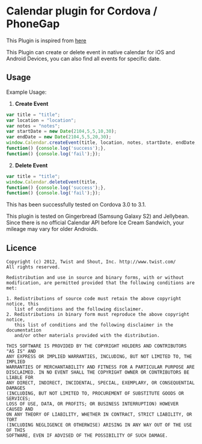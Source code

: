 Calendar plugin for Cordova / PhoneGap
======================================================

This Plugin is inspired from [here](https://github.com/EddyVerbruggen/Calendar-PhoneGap-Plugin)

This Plugin can create or delete event in native calendar for iOS and Android Devices, you can also find all events for specific date.

## Usage

Example Usage: 

1. **Create Event**

```js
var title = "title";
var location = "location";
var notes = "notes";
var startDate = new Date(2104,5,5,10,30);
var endDate = new Date(2104,5,5,20,30);
window.Calendar.createEvent(title, location, notes, startDate, endDate, 
function() {console.log('success');}, 
function() {console.log('fail');});
```
2. **Delete Event**

```js
var title = "title";
window.Calendar.deleteEvent(title,
function() {console.log('success');}, 
function() {console.log('fail');});
```

This has been successfully tested on Cordova 3.0 to 3.1.

This plugin is tested on Gingerbread (Samsung Galaxy S2) and Jellybean. Since there is no official Calendar API before Ice Cream Sandwich, your mileage may vary for older Androids.


## Licence ##

```
Copyright (c) 2012, Twist and Shout, Inc. http://www.twist.com/
All rights reserved.

Redistribution and use in source and binary forms, with or without
modification, are permitted provided that the following conditions are met: 

1. Redistributions of source code must retain the above copyright notice, this
   list of conditions and the following disclaimer. 
2. Redistributions in binary form must reproduce the above copyright notice,
   this list of conditions and the following disclaimer in the documentation
   and/or other materials provided with the distribution. 

THIS SOFTWARE IS PROVIDED BY THE COPYRIGHT HOLDERS AND CONTRIBUTORS "AS IS" AND
ANY EXPRESS OR IMPLIED WARRANTIES, INCLUDING, BUT NOT LIMITED TO, THE IMPLIED
WARRANTIES OF MERCHANTABILITY AND FITNESS FOR A PARTICULAR PURPOSE ARE
DISCLAIMED. IN NO EVENT SHALL THE COPYRIGHT OWNER OR CONTRIBUTORS BE LIABLE FOR
ANY DIRECT, INDIRECT, INCIDENTAL, SPECIAL, EXEMPLARY, OR CONSEQUENTIAL DAMAGES
(INCLUDING, BUT NOT LIMITED TO, PROCUREMENT OF SUBSTITUTE GOODS OR SERVICES;
LOSS OF USE, DATA, OR PROFITS; OR BUSINESS INTERRUPTION) HOWEVER CAUSED AND
ON ANY THEORY OF LIABILITY, WHETHER IN CONTRACT, STRICT LIABILITY, OR TORT
(INCLUDING NEGLIGENCE OR OTHERWISE) ARISING IN ANY WAY OUT OF THE USE OF THIS
SOFTWARE, EVEN IF ADVISED OF THE POSSIBILITY OF SUCH DAMAGE.
```
